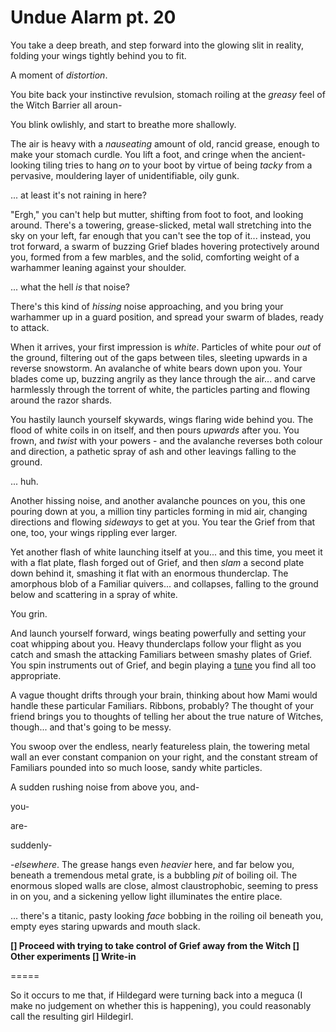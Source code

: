 # Undue Alarm pt. 20

You take a deep breath, and step forward into the glowing slit in reality, folding your wings tightly behind you to fit.

A moment of *distortion*.

You bite back your instinctive revulsion, stomach roiling at the *greasy* feel of the Witch Barrier all aroun-

You blink owlishly, and start to breathe more shallowly.

The air is heavy with a *nauseating* amount of old, rancid grease, enough to make your stomach curdle. You lift a foot, and cringe when the ancient-looking tiling tries to hang *on* to your boot by virtue of being *tacky* from a pervasive, mouldering layer of unidentifiable, oily gunk.

... at least it's not raining in here?

"Ergh," you can't help but mutter, shifting from foot to foot, and looking around. There's a towering, grease-slicked, metal wall stretching into the sky on your left, far enough that you can't see the top of it... instead, you trot forward, a swarm of buzzing Grief blades hovering protectively around you, formed from a few marbles, and the solid, comforting weight of a warhammer leaning against your shoulder.

... what the hell *is* that noise?

There's this kind of *hissing* noise approaching, and you bring your warhammer up in a guard position, and spread your swarm of blades, ready to attack.

When it arrives, your first impression is *white*. Particles of white pour *out* of the ground, filtering out of the gaps between tiles, sleeting upwards in a reverse snowstorm. An avalanche of white bears down upon you. Your blades come up, buzzing angrily as they lance through the air... and carve harmlessly through the torrent of white, the particles parting and flowing around the razor shards.

You hastily launch yourself skywards, wings flaring wide behind you. The flood of white coils in on itself, and then pours *upwards* after you. You frown, and *twist* with your powers - and the avalanche reverses both colour and direction, a pathetic spray of ash and other leavings falling to the ground.

... huh.

Another hissing noise, and another avalanche pounces on you, this one pouring down at you, a million tiny particles forming in mid air, changing directions and flowing *sideways* to get at you. You tear the Grief from that one, too, your wings rippling ever larger.

Yet another flash of white launching itself at you... and this time, you meet it with a flat plate, flash forged out of Grief, and then *slam* a second plate down behind it, smashing it flat with an enormous thunderclap. The amorphous blob of a Familiar quivers... and collapses, falling to the ground below and scattering in a spray of white.

You grin.

And launch yourself forward, wings beating powerfully and setting your coat whipping about you. Heavy thunderclaps follow your flight as you catch and smash the attacking Familiars between smashy plates of Grief. You spin instruments out of Grief, and begin playing a [tune](https://www.youtube.com/watch?v=6hF-KD7g3Ko) you find all too appropriate.

A vague thought drifts through your brain, thinking about how Mami would handle these particular Familiars. Ribbons, probably? The thought of your friend brings you to thoughts of telling her about the true nature of Witches, though... and that's going to be messy.

You swoop over the endless, nearly featureless plain, the towering metal wall an ever constant companion on your right, and the constant stream of Familiars pounded into so much loose, sandy white particles.

A sudden rushing noise from above you, and-

you-

are-

suddenly-​

-*elsewhere*. The grease hangs even *heavier* here, and far below you, beneath a tremendous metal grate, is a bubbling *pit* of boiling oil. The enormous sloped walls are close, almost claustrophobic, seeming to press in on you, and a sickening yellow light illuminates the entire place.

... there's a titanic, pasty looking *face* bobbing in the roiling oil beneath you, empty eyes staring upwards and mouth slack.

**\[] Proceed with trying to take control of Grief away from the Witch
\[] Other experiments
\[] Write-in**

\=====​

So it occurs to me that, if Hildegard were turning back into a meguca (I make no judgement on whether this is happening), you could reasonably call the resulting girl Hildegirl.
